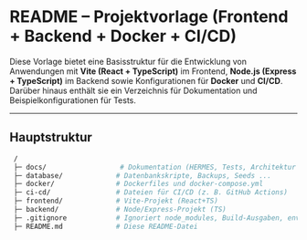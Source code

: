 # README – Projektvorlage (Frontend + Backend + Docker + CI/CD)

Diese Vorlage bietet eine Basisstruktur für die Entwicklung von Anwendungen mit **Vite (React + TypeScript)** im Frontend, **Node.js (Express + TypeScript)** im Backend sowie Konfigurationen für **Docker** und **CI/CD**. Darüber hinaus enthält sie ein Verzeichnis für Dokumentation und Beispielkonfigurationen für Tests.

---

## Hauptstruktur

```bash
 /
 ├─ docs/                  # Dokumentation (HERMES, Tests, Architektur etc.)
 ├─ database/             # Datenbankskripte, Backups, Seeds ...
 ├─ docker/               # Dockerfiles und docker-compose.yml
 ├─ ci-cd/                # Dateien für CI/CD (z. B. GitHub Actions)
 ├─ frontend/             # Vite-Projekt (React+TS)
 ├─ backend/              # Node/Express-Projekt (TS)
 ├─ .gitignore            # Ignoriert node_modules, Build-Ausgaben, env-Dateien etc.
 ├─ README.md             # Diese README-Datei
```
